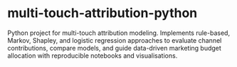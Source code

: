 # multi-touch-attribution-python
Python project for multi-touch attribution modeling. Implements rule-based, Markov, Shapley, and logistic regression approaches to evaluate channel contributions, compare models, and guide data-driven marketing budget allocation with reproducible notebooks and visualisations.
